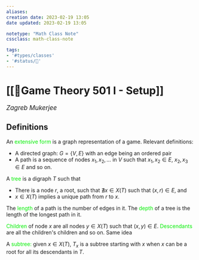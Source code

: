 ```yaml
---
aliases:
creation date: 2023-02-19 13:05
date updated: 2023-02-19 13:05

notetype: "Math Class Note"
cssclass: math-class-note

tags: 
- '#types/classes'
- '#status/🚧'
---
```


# [[🚧Game Theory 501 I - Setup]]
<span style = "font-size:120%"><i >Zagreb Mukerjee </i></span>

## Definitions

An <font color=gree>extensive form</font> is a graph representation of a game. Relevant definitions: 
- A directed graph: $G = \{ V, E\}$ with an edge being an ordered pair 
- A path is a sequence of nodes $x_1, x_2, \ldots$ in $V$ such that $x_1,x_2 \in E$, $x_2, x_3 \in E$ and so on. 

A <font color=gree>tree</font> is a digraph $T$ such that 
- There is a node $r$, a root, such that $\nexists x \in X(T)$ such that $(x, r) \in E$, and  
- $x \in X(T)$ implies a unique path from $r$ to $x$. 

The <font color=gree>length</font> of a path is the number of edges in it. The <font color=gree>depth</font> of a tree is the length of the longest path in it.

<font color=gree>Children</font> of node $x$ are all nodes $y \in X(T)$ such that $(x,y) \in E$. <font color=gree>Descendants</font> are all the children's children and so on. Same idea

A <font color=gree>subtree:</font> given $x \in X(T)$, $T_x$ is a subtree starting with $x$ when $x$ can be a root for all its descendants in $T$. 

